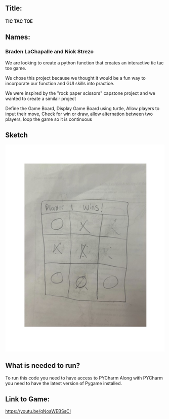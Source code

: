 
## Title:
#### TIC TAC TOE
## Names:
### Braden LaChapalle and Nick Strezo 




We are looking to create a python function that creates an interactive tic tac toe game. 

We chose this project because we thought it would be a fun way to incorporate our function and GUI skills into practice. 

We were inspired by the "rock paper scissors" capstone project and we wanted to create a similair project

Define the Game Board, Display Game Board using turtle, Allow players to input their move, Check for win or draw, allow alternation between two players, loop the game so it is continuous

## Sketch 

![Tic Tac Toe Sketch](Image/Comp%20sci%20(1).jpg)

## What is needed to run?

To run this code you need to have access to PYCharm 
Along with PYCharm you need to have the latest version of Pygame installed. 

## Link to Game:
https://youtu.be/qNoaWEBSsCI
